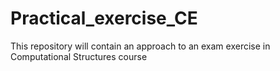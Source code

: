 # Practical_exercise_CE
This repository will contain an approach to an exam exercise in Computational Structures course 
